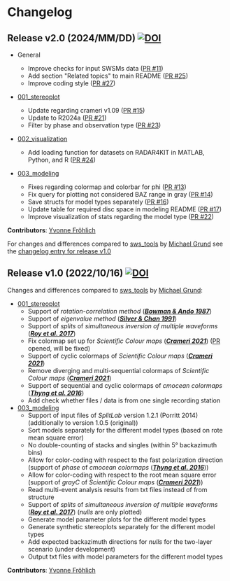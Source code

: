 # Changelog

## Release v2.0 (2024/MM/DD) [![DOI](https://zenodo.org/badge/DOI/10.5281/zenodo.13799086.svg)](https://doi.org/10.5281/zenodo.13799086)

- General
   - Improve checks for input SWSMs data ([PR #11](https://github.com/yvonnefroehlich/sws-visualization-and-modeling/pull/11))
   - Add section "Related topics" to main README ([PR #25](https://github.com/yvonnefroehlich/sws-visualization-and-modeling/pull/25))
   - Improve coding style ([PR #27](https://github.com/yvonnefroehlich/sws-visualization-and-modeling/pull/27))

- [001_stereoplot](https://github.com/yvonnefroehlich/sws-visualization-and-modeling/tree/main/001_stereoplot)
   - Update regarding crameri v1.09 ([PR #15](https://github.com/yvonnefroehlich/sws-visualization-and-modeling/pull/15))
   - Update to R2024a ([PR #21](https://github.com/yvonnefroehlich/sws-visualization-and-modeling/pull/21))
   - Filter by phase and observation type ([PR #23](https://github.com/yvonnefroehlich/sws-visualization-and-modeling/pull/23))

- [002_visualization](https://github.com/yvonnefroehlich/sws-visualization-and-modeling/tree/main/002_visualization)
   - Add loading function for datasets on RADAR4KIT in MATLAB, Python, and R ([PR #24](https://github.com/yvonnefroehlich/sws-visualization-and-modeling/pull/24))

- [003_modeling](https://github.com/yvonnefroehlich/sws-visualization-and-modeling/tree/main/003_modeling)
    - Fixes regarding colormap and colorbar for phi ([PR #13](https://github.com/yvonnefroehlich/sws-visualization-and-modeling/pull/13))
    - Fix query for plotting not considered BAZ range in gray ([PR #14](https://github.com/yvonnefroehlich/sws-visualization-and-modeling/pull/14))
    - Save structs for model types separately ([PR #16](https://github.com/yvonnefroehlich/sws-visualization-and-modeling/pull/16))
    - Update table for required disc space in modeling README ([PR #17](https://github.com/yvonnefroehlich/sws-visualization-and-modeling/pull/17))
    - Improve visualization of stats regarding the model type ([PR #22](https://github.com/yvonnefroehlich/sws-visualization-and-modeling/pull/22))



**Contributors**: [Yvonne Fröhlich](https://github.com/yvonnefroehlich)

For changes and differences compared to [sws_tools](https://github.com/michaelgrund/sws_tools) by [Michael Grund](https://github.com/michaelgrund) see
the [changelog entry for release v1.0](https://github.com/yvonnefroehlich/sws-visualization-and-modeling/blob/main/changelog.md#release-v10-20221016-)


## Release v1.0 (2022/10/16) [![DOI](https://zenodo.org/badge/DOI/10.5281/zenodo.7213157.svg)](https://doi.org/10.5281/zenodo.7213157)

Changes and differences compared to [sws_tools](https://github.com/michaelgrund/sws_tools) by [Michael Grund](https://github.com/michaelgrund):
- [001_stereoplot](https://github.com/yvonnefroehlich/sws-visualization-and-modeling/tree/main/001_stereoplot)
   - Support of _rotation-correlation method_ ([**_Bowman & Ando 1987_**](https://doi.org/10.1111/j.1365-246X.1987.tb01367.x.))
   - Support of _eigenvalue method_ ([**_Silver & Chan 1991_**](https://doi.org/10.1029/91JB00899))
   - Support of _splits_ of _simultaneous inversion of multiple waveforms_ ([**_Roy et al. 2017_**](https://doi.org/10.1029/91JB00899))
   - Fix colormap set up for _Scientific Colour maps_ ([**_Crameri 2021_**](http://doi.org/10.5281/zenodo.1243862)) ([PR](https://github.com/michaelgrund/sws_tools/pull/4) opened, will be fixed)
   - Support of cyclic colormaps of _Scientific Colour maps_ ([**_Crameri 2021_**](http://doi.org/10.5281/zenodo.1243862))
   - Remove diverging and multi-sequential colormaps of _Scientific Colour maps_ ([**_Crameri 2021_**](http://doi.org/10.5281/zenodo.1243862))
   - Support of sequential and cyclic colormaps of _cmocean colormaps_ ([**_Thyng et al. 2016_**](http://dx.doi.org/10.5670/oceanog.2016.66))
   - Add check whether files / data is from one single recording station
- [003_modeling](https://github.com/yvonnefroehlich/sws-visualization-and-modeling/tree/main/003_modeling)
   - Support of input files of _SplitLab_ version 1.2.1 (Porritt 2014) (additionally to version 1.0.5 (original))
   - Sort models separately for the different model types (based on rote mean square error)
   - No double-counting of stacks and singles (within 5° backazimuth bins)
   - Allow for color-coding with respect to the fast polarization direction (support of _phase_ of _cmocean colormaps_ ([**_Thyng et al. 2016_**](http://dx.doi.org/10.5670/oceanog.2016.66)))
   - Allow for color-coding with respect to the root mean square error (support of _grayC_ of _Scientific Colour maps_ ([**_Crameri 2021_**](http://doi.org/10.5281/zenodo.1243862)))
   - Read multi-event analysis results from txt files instead of from structure
   - Support of _splits_ of _simultaneous inversion of multiple waveforms_ ([**_Roy et al. 2017_**](https://doi.org/10.1029/91JB00899)) (_nulls_ are only plotted)
   - Generate model parameter plots for the different model types
   - Generate synthetic stereoplots separately for the different model types
   - Add expected backazimuth directions for _nulls_ for the two-layer scenario (under development)
   - Output txt files with model parameters for the different model types

**Contributors**: [Yvonne Fröhlich](https://github.com/yvonnefroehlich)
